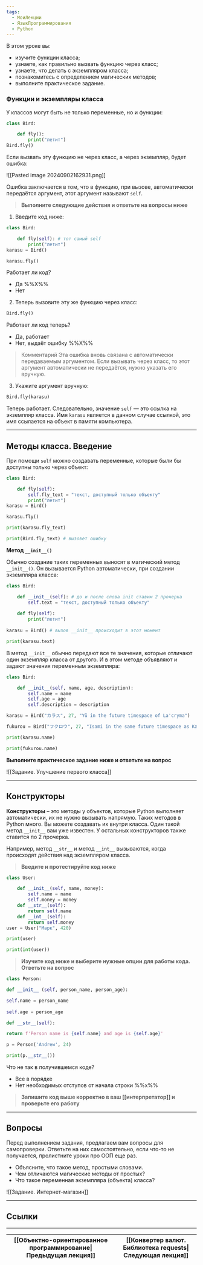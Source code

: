 ```yaml
---
tags:
  - МоиЛекции
  - ЯзыкПрограммирования
  - Python
---
```

В этом уроке вы:

- изучите функции класса;
- узнаете, как правильно вызвать функцию через класс;
- узнаете, что делать с экземпляром класса;
- познакомитесь с определением магических методов;
- выполните практическое задание.

### Функции и экземпляры класса

У классов могут быть не только переменные, но и функции:

```python
class Bird:

	def fly():
		print("летит")
Bird.fly()
```

Если вызвать эту функцию не через класс, а через экземпляр, будет ошибка:

![[Pasted image 20240902162931.png]]

Ошибка заключается в том, что в функцию, при вызове, автоматически передаётся аргумент, этот аргумент называют `self`.

> **Выполните следующие действия и ответьте на вопросы ниже**

 1. Введите код ниже:

```python
class Bird:

	def fly(self): # тот самый self
		print("летит")
karasu = Bird()

karasu.fly()
```

Работает ли код?
- Да %%X%%
- Нет

2. Теперь вызовите эту же функцию через класс:

```python
Bird.fly()
```

Работает ли код теперь?

- Да, работает
- Нет, выдаёт ошибку %%X%%

> Комментарий
> Эта ошибка вновь связана с автоматически передаваемым аргументом. Если вызывать через класс, то этот аргумент автоматически не передаётся, нужно указать его вручную.

3. Укажите аргумент вручную:

```python
Bird.fly(karasu)
```

Теперь работает. Следовательно, значение `self` — это ссылка на экземпляр класса. Имя `karasu` является в данном случае ссылкой, это имя ссылается на объект в памяти компьютера.

---
## Методы класса. Введение

При помощи `self` можно создавать переменные, которые были бы доступны только через объект:

```python
class Bird:

	def fly(self):
		self.fly_text = "текст, доступный только объекту"
		print("летит")
karasu = Bird()

karasu.fly()

print(karasu.fly_text)

print(Bird.fly_text) # вызовет ошибку
```

**Метод `__init__()`**

Обычно создание таких переменных выносят в магический метод `__init__()`. Он вызывается Python автоматически, при создании экземпляра класса:

```python
class Bird:

	def __init__(self): # до и после слова init ставим 2 прочерка
		self.text = "текст, доступный только объекту"
	
	def fly(self):
		print("летит")
		
karasu = Bird() # вызов __init__ происходит в этот момент

print(karasu.text)
```

В метод `__init__` обычно передают все те значения, которые отличают один экземпляр класса от другого. И в этом методе объявляют и задают значения переменным экземпляра:

```python
class Bird:

	def __init__(self, name, age, description):
		self.name = name
		self.age = age
		self.description = description

karasu = Bird("カラス", 27, "Yū in the future timespace of La'cryma")

fukurou = Bird("フクロウ", 27, "Isami in the same future timespace as Karasu")

print(karasu.name)

print(fukurou.name)
```

**Выполните практическое задание ниже и ответьте на вопрос**

![[Задание. Улучшение первого класса]]

---
## Конструкторы

**Конструкторы** – это методы у объектов, которые Python выполняет автоматически, их не нужно вызывать напрямую. Таких методов в Python много. Вы можете создавать их внутри класса. Один такой метод `__init__` вам уже известен. У остальных конструкторов также ставится по 2 прочерка.

Например, метод `__str__` и метод `__int__` вызываются, когда происходят действия над экземпляром класса.

>**Введите и протестируйте код ниже**

```python
class User:

	def __init__(self, name, money):
		self.name = name
		self.money = money
	def __str__(self):
		return self.name
	def __int__(self):
		return self.money
user = User("Марк", 420)

print(user)

print(int(user))
```

> **Изучите код ниже и выберите нужные опции для работы кода. Ответьте на вопрос**

```python
class Person:

def __init__ (self, person_name, person_age):

self.name = person_name
	
self.age = person_age

def __str__(self):

return f'Person name is {self.name} and age is {self.age}'

p = Person('Andrew', 24)

print(p.__str__())
```

Что не так в получившемся коде?
- Все в порядке
- Нет необходимых отступов от начала строки %%x%%

> **Запишите код выше корректно в ваш [[интерпретатор]] и проверьте его работу**

---
## Вопросы

Перед выполнением задания, предлагаем вам вопросы для самопроверки. Ответьте на них самостоятельно, если что-то не получается, пролистните уроки про ООП еще раз.

- Объясните, что такое метод, простыми словами.
- Чем отличаются магические методы от простых?
- Что такое переменная экземпляра (объекта) класса?

![[Задание. Интернет-магазин]]

---
## Ссылки



---

| [[Объектно-ориентированное программирование\|Предыдущая лекция]] | [[Конвертер валют. Библиотека requests\|Следующая лекция]] |
| ---------------------------------------------------------------- | ---------------------------------------------------------- |
